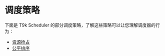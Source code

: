 # 调度策略

下面是 T9k Scheduler 的部分调度策略，了解这些策略可以让您理解调度器的行为：

* [资源抢占](./preemption-of-queue-resource.md)
* [公平排序](./fair-share.md)
